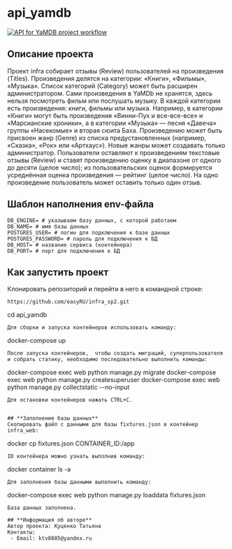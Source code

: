 # api_yamdb
[![API for YaMDB project workflow](https://github.com/easyRU/yamdb_final/actions/workflows/yamdb_workflow.yml/badge.svg?branch=main)](https://github.com/easyRU/yamdb_final/actions/workflows/yamdb_workflow.yml)

## **Описание проекта**
Проект infra собирает отзывы (Review) пользователей на произведения (Titles). Произведения делятся на категории: «Книги», «Фильмы», «Музыка». Список категорий (Category) может быть расширен администратором. Сами произведения в YaMDb не хранятся, здесь нельзя посмотреть фильм или послушать музыку. В каждой категории есть произведения: книги, фильмы или музыка. Например, в категории «Книги» могут быть произведения «Винни-Пух и все-все-все» и «Марсианские хроники», а в категории «Музыка» — песня «Давеча» группы «Насекомые» и вторая сюита Баха. Произведению может быть присвоен жанр (Genre) из списка предустановленных (например, «Сказка», «Рок» или «Артхаус»). Новые жанры может создавать только администратор. Пользователи оставляют к произведениям текстовые отзывы (Review) и ставят произведению оценку в диапазоне от одного до десяти (целое число); из пользовательских оценок формируется усреднённая оценка произведения — рейтинг (целое число). На одно произведение пользователь может оставить только один отзыв.

## **Шаблон наполнения env-файла**
```
DB_ENGINE= # указываем базу данных, с которой работаем
DB_NAME= # имя базы данных
POSTGRES_USER= # логин для подключения к базе данных
POSTGRES_PASSWORD= # пароль для подключения к БД
DB_HOST= # название сервиса (контейнера)
DB_PORT= # порт для подключения к БД 
```

## **Как запустить проект**

Клонировать репозиторий и перейти в него в командной строке:

```
https://github.com/easyRU/infra_sp2.git

```
cd api_yamdb
```
Для сборки и запуска контейнеров использовать команду:
```
docker-compose up
```
После запуска контейнеров,  чтобы создать миграций, суперпользователя и собрать статику, необходимо последовательно выполнить команды:
```
docker-compose exec web python manage.py migrate 
docker-compose exec web python manage.py createsuperuser
docker-compose exec web python manage.py collectstatic --no-input
```
Для остановки контейнеров нажать CTRL+C.


## **Заполнение базы данных**
Скопировать файл с данными для базы fixtures.json в контейнер infra_web:
```
docker cp fixtures.json CONTAINER_ID:/app
```
ID контейнера можно узнать выполнив команду:
```
docker container ls -a
```
Для заполнения базы данными выполнить команду:
```
docker-compose exec web python manage.py loaddata fixtures.json
```
База данных заполнена.

## **Информация об авторе**
Автор проекта: Куценко Татьяна
Контакты: 
 - Email: ktv0885@yandex.ru